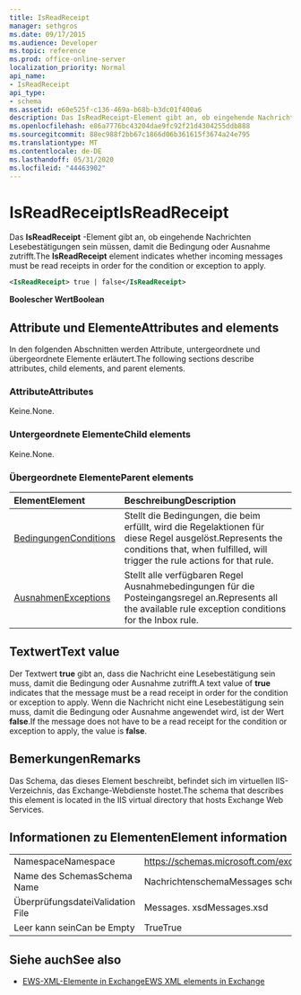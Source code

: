```yaml
---
title: IsReadReceipt
manager: sethgros
ms.date: 09/17/2015
ms.audience: Developer
ms.topic: reference
ms.prod: office-online-server
localization_priority: Normal
api_name:
- IsReadReceipt
api_type:
- schema
ms.assetid: e60e525f-c136-469a-b68b-b3dc01f400a6
description: Das IsReadReceipt-Element gibt an, ob eingehende Nachrichten Lesebestätigungen sein müssen, damit die Bedingung oder Ausnahme zutrifft.
ms.openlocfilehash: e86a7776bc43204dae9fc92f21d4304255ddb888
ms.sourcegitcommit: 88ec988f2bb67c1866d06b361615f3674a24e795
ms.translationtype: MT
ms.contentlocale: de-DE
ms.lasthandoff: 05/31/2020
ms.locfileid: "44463902"
---
```

# <a name="isreadreceipt"></a><span data-ttu-id="17839-103">IsReadReceipt</span><span class="sxs-lookup"><span data-stu-id="17839-103">IsReadReceipt</span></span>

<span data-ttu-id="17839-104">Das **IsReadReceipt** -Element gibt an, ob eingehende Nachrichten Lesebestätigungen sein müssen, damit die Bedingung oder Ausnahme zutrifft.</span><span class="sxs-lookup"><span data-stu-id="17839-104">The **IsReadReceipt** element indicates whether incoming messages must be read receipts in order for the condition or exception to apply.</span></span> 
  
```XML
<IsReadReceipt> true | false</IsReadReceipt>
```

 <span data-ttu-id="17839-105">**Boolescher Wert**</span><span class="sxs-lookup"><span data-stu-id="17839-105">**Boolean**</span></span>
## <a name="attributes-and-elements"></a><span data-ttu-id="17839-106">Attribute und Elemente</span><span class="sxs-lookup"><span data-stu-id="17839-106">Attributes and elements</span></span>

<span data-ttu-id="17839-107">In den folgenden Abschnitten werden Attribute, untergeordnete und übergeordnete Elemente erläutert.</span><span class="sxs-lookup"><span data-stu-id="17839-107">The following sections describe attributes, child elements, and parent elements.</span></span>
  
### <a name="attributes"></a><span data-ttu-id="17839-108">Attribute</span><span class="sxs-lookup"><span data-stu-id="17839-108">Attributes</span></span>

<span data-ttu-id="17839-109">Keine.</span><span class="sxs-lookup"><span data-stu-id="17839-109">None.</span></span>
  
### <a name="child-elements"></a><span data-ttu-id="17839-110">Untergeordnete Elemente</span><span class="sxs-lookup"><span data-stu-id="17839-110">Child elements</span></span>

<span data-ttu-id="17839-111">Keine.</span><span class="sxs-lookup"><span data-stu-id="17839-111">None.</span></span>
  
### <a name="parent-elements"></a><span data-ttu-id="17839-112">Übergeordnete Elemente</span><span class="sxs-lookup"><span data-stu-id="17839-112">Parent elements</span></span>

|<span data-ttu-id="17839-113">**Element**</span><span class="sxs-lookup"><span data-stu-id="17839-113">**Element**</span></span>|<span data-ttu-id="17839-114">**Beschreibung**</span><span class="sxs-lookup"><span data-stu-id="17839-114">**Description**</span></span>|
|:-----|:-----|
|[<span data-ttu-id="17839-115">Bedingungen</span><span class="sxs-lookup"><span data-stu-id="17839-115">Conditions</span></span>](conditions.md) <br/> |<span data-ttu-id="17839-116">Stellt die Bedingungen, die beim erfüllt, wird die Regelaktionen für diese Regel ausgelöst.</span><span class="sxs-lookup"><span data-stu-id="17839-116">Represents the conditions that, when fulfilled, will trigger the rule actions for that rule.</span></span>  <br/> |
|[<span data-ttu-id="17839-117">Ausnahmen</span><span class="sxs-lookup"><span data-stu-id="17839-117">Exceptions</span></span>](exceptions.md) <br/> |<span data-ttu-id="17839-118">Stellt alle verfügbaren Regel Ausnahmebedingungen für die Posteingangsregel an.</span><span class="sxs-lookup"><span data-stu-id="17839-118">Represents all the available rule exception conditions for the Inbox rule.</span></span>  <br/> |
   
## <a name="text-value"></a><span data-ttu-id="17839-119">Textwert</span><span class="sxs-lookup"><span data-stu-id="17839-119">Text value</span></span>

<span data-ttu-id="17839-120">Der Textwert **true** gibt an, dass die Nachricht eine Lesebestätigung sein muss, damit die Bedingung oder Ausnahme zutrifft.</span><span class="sxs-lookup"><span data-stu-id="17839-120">A text value of **true** indicates that the message must be a read receipt in order for the condition or exception to apply.</span></span> <span data-ttu-id="17839-121">Wenn die Nachricht nicht eine Lesebestätigung sein muss, damit die Bedingung oder Ausnahme angewendet wird, ist der Wert **false**.</span><span class="sxs-lookup"><span data-stu-id="17839-121">If the message does not have to be a read receipt for the condition or exception to apply, the value is **false**.</span></span>
  
## <a name="remarks"></a><span data-ttu-id="17839-122">Bemerkungen</span><span class="sxs-lookup"><span data-stu-id="17839-122">Remarks</span></span>

<span data-ttu-id="17839-123">Das Schema, das dieses Element beschreibt, befindet sich im virtuellen IIS-Verzeichnis, das Exchange-Webdienste hostet.</span><span class="sxs-lookup"><span data-stu-id="17839-123">The schema that describes this element is located in the IIS virtual directory that hosts Exchange Web Services.</span></span>
  
## <a name="element-information"></a><span data-ttu-id="17839-124">Informationen zu Elementen</span><span class="sxs-lookup"><span data-stu-id="17839-124">Element information</span></span>

|||
|:-----|:-----|
|<span data-ttu-id="17839-125">Namespace</span><span class="sxs-lookup"><span data-stu-id="17839-125">Namespace</span></span>  <br/> |https://schemas.microsoft.com/exchange/services/2006/messages  <br/> |
|<span data-ttu-id="17839-126">Name des Schemas</span><span class="sxs-lookup"><span data-stu-id="17839-126">Schema Name</span></span>  <br/> |<span data-ttu-id="17839-127">Nachrichtenschema</span><span class="sxs-lookup"><span data-stu-id="17839-127">Messages schema</span></span>  <br/> |
|<span data-ttu-id="17839-128">Überprüfungsdatei</span><span class="sxs-lookup"><span data-stu-id="17839-128">Validation File</span></span>  <br/> |<span data-ttu-id="17839-129">Messages. xsd</span><span class="sxs-lookup"><span data-stu-id="17839-129">Messages.xsd</span></span>  <br/> |
|<span data-ttu-id="17839-130">Leer kann sein</span><span class="sxs-lookup"><span data-stu-id="17839-130">Can be Empty</span></span>  <br/> |<span data-ttu-id="17839-131">True</span><span class="sxs-lookup"><span data-stu-id="17839-131">True</span></span>  <br/> |
   
## <a name="see-also"></a><span data-ttu-id="17839-132">Siehe auch</span><span class="sxs-lookup"><span data-stu-id="17839-132">See also</span></span>



- [<span data-ttu-id="17839-133">EWS-XML-Elemente in Exchange</span><span class="sxs-lookup"><span data-stu-id="17839-133">EWS XML elements in Exchange</span></span>](ews-xml-elements-in-exchange.md)

